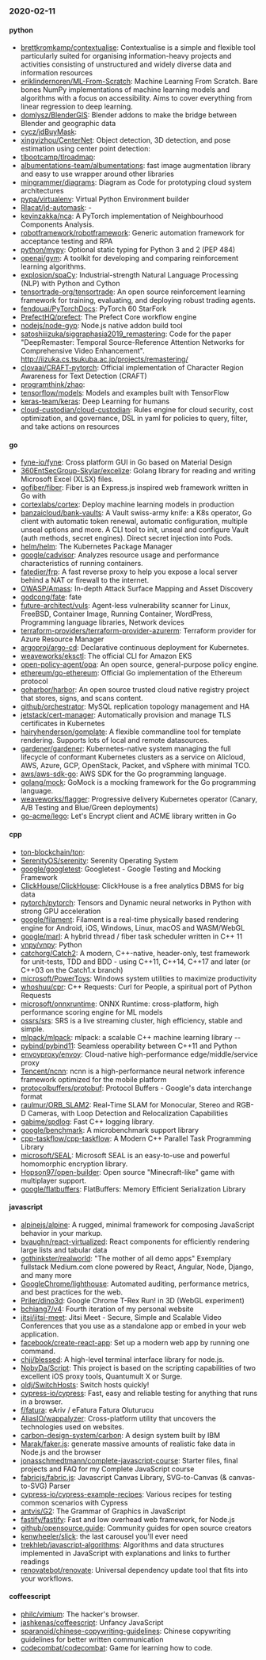 ### 2020-02-11

#### python
* [brettkromkamp/contextualise](https://github.com/brettkromkamp/contextualise): Contextualise is a simple and flexible tool particularly suited for organising information-heavy projects and activities consisting of unstructured and widely diverse data and information resources
* [eriklindernoren/ML-From-Scratch](https://github.com/eriklindernoren/ML-From-Scratch): Machine Learning From Scratch. Bare bones NumPy implementations of machine learning models and algorithms with a focus on accessibility. Aims to cover everything from linear regression to deep learning.
* [domlysz/BlenderGIS](https://github.com/domlysz/BlenderGIS): Blender addons to make the bridge between Blender and geographic data
* [cycz/jdBuyMask](https://github.com/cycz/jdBuyMask): 
* [xingyizhou/CenterNet](https://github.com/xingyizhou/CenterNet): Object detection, 3D detection, and pose estimation using center point detection:
* [tlbootcamp/tlroadmap](https://github.com/tlbootcamp/tlroadmap):      
* [albumentations-team/albumentations](https://github.com/albumentations-team/albumentations): fast image augmentation library and easy to use wrapper around other libraries
* [mingrammer/diagrams](https://github.com/mingrammer/diagrams):  Diagram as Code for prototyping cloud system architectures
* [pypa/virtualenv](https://github.com/pypa/virtualenv): Virtual Python Environment builder
* [Rlacat/jd-automask](https://github.com/Rlacat/jd-automask): -
* [kevinzakka/nca](https://github.com/kevinzakka/nca): A PyTorch implementation of Neighbourhood Components Analysis.
* [robotframework/robotframework](https://github.com/robotframework/robotframework): Generic automation framework for acceptance testing and RPA
* [python/mypy](https://github.com/python/mypy): Optional static typing for Python 3 and 2 (PEP 484)
* [openai/gym](https://github.com/openai/gym): A toolkit for developing and comparing reinforcement learning algorithms.
* [explosion/spaCy](https://github.com/explosion/spaCy):  Industrial-strength Natural Language Processing (NLP) with Python and Cython
* [tensortrade-org/tensortrade](https://github.com/tensortrade-org/tensortrade): An open source reinforcement learning framework for training, evaluating, and deploying robust trading agents.
* [fendouai/PyTorchDocs](https://github.com/fendouai/PyTorchDocs): PyTorch  60  StarFork
* [PrefectHQ/prefect](https://github.com/PrefectHQ/prefect): The Prefect Core workflow engine
* [nodejs/node-gyp](https://github.com/nodejs/node-gyp): Node.js native addon build tool
* [satoshiiizuka/siggraphasia2019_remastering](https://github.com/satoshiiizuka/siggraphasia2019_remastering): Code for the paper "DeepRemaster: Temporal Source-Reference Attention Networks for Comprehensive Video Enhancement". http://iizuka.cs.tsukuba.ac.jp/projects/remastering/
* [clovaai/CRAFT-pytorch](https://github.com/clovaai/CRAFT-pytorch): Official implementation of Character Region Awareness for Text Detection (CRAFT)
* [programthink/zhao](https://github.com/programthink/zhao): 
* [tensorflow/models](https://github.com/tensorflow/models): Models and examples built with TensorFlow
* [keras-team/keras](https://github.com/keras-team/keras): Deep Learning for humans
* [cloud-custodian/cloud-custodian](https://github.com/cloud-custodian/cloud-custodian): Rules engine for cloud security, cost optimization, and governance, DSL in yaml for policies to query, filter, and take actions on resources

#### go
* [fyne-io/fyne](https://github.com/fyne-io/fyne): Cross platform GUI in Go based on Material Design
* [360EntSecGroup-Skylar/excelize](https://github.com/360EntSecGroup-Skylar/excelize): Golang library for reading and writing Microsoft Excel (XLSX) files.
* [gofiber/fiber](https://github.com/gofiber/fiber):  Fiber is an Express.js inspired web framework written in Go with 
* [cortexlabs/cortex](https://github.com/cortexlabs/cortex): Deploy machine learning models in production
* [banzaicloud/bank-vaults](https://github.com/banzaicloud/bank-vaults): A Vault swiss-army knife: a K8s operator, Go client with automatic token renewal, automatic configuration, multiple unseal options and more. A CLI tool to init, unseal and configure Vault (auth methods, secret engines). Direct secret injection into Pods.
* [helm/helm](https://github.com/helm/helm): The Kubernetes Package Manager
* [google/cadvisor](https://github.com/google/cadvisor): Analyzes resource usage and performance characteristics of running containers.
* [fatedier/frp](https://github.com/fatedier/frp): A fast reverse proxy to help you expose a local server behind a NAT or firewall to the internet.
* [OWASP/Amass](https://github.com/OWASP/Amass): In-depth Attack Surface Mapping and Asset Discovery
* [godcong/fate](https://github.com/godcong/fate): fate    
* [future-architect/vuls](https://github.com/future-architect/vuls): Agent-less vulnerability scanner for Linux, FreeBSD, Container Image, Running Container, WordPress, Programming language libraries, Network devices
* [terraform-providers/terraform-provider-azurerm](https://github.com/terraform-providers/terraform-provider-azurerm): Terraform provider for Azure Resource Manager
* [argoproj/argo-cd](https://github.com/argoproj/argo-cd): Declarative continuous deployment for Kubernetes.
* [weaveworks/eksctl](https://github.com/weaveworks/eksctl): The official CLI for Amazon EKS
* [open-policy-agent/opa](https://github.com/open-policy-agent/opa): An open source, general-purpose policy engine.
* [ethereum/go-ethereum](https://github.com/ethereum/go-ethereum): Official Go implementation of the Ethereum protocol
* [goharbor/harbor](https://github.com/goharbor/harbor): An open source trusted cloud native registry project that stores, signs, and scans content.
* [github/orchestrator](https://github.com/github/orchestrator): MySQL replication topology management and HA
* [jetstack/cert-manager](https://github.com/jetstack/cert-manager): Automatically provision and manage TLS certificates in Kubernetes
* [hairyhenderson/gomplate](https://github.com/hairyhenderson/gomplate): A flexible commandline tool for template rendering. Supports lots of local and remote datasources.
* [gardener/gardener](https://github.com/gardener/gardener): Kubernetes-native system managing the full lifecycle of conformant Kubernetes clusters as a service on Alicloud, AWS, Azure, GCP, OpenStack, Packet, and vSphere with minimal TCO.
* [aws/aws-sdk-go](https://github.com/aws/aws-sdk-go): AWS SDK for the Go programming language.
* [golang/mock](https://github.com/golang/mock): GoMock is a mocking framework for the Go programming language.
* [weaveworks/flagger](https://github.com/weaveworks/flagger): Progressive delivery Kubernetes operator (Canary, A/B Testing and Blue/Green deployments)
* [go-acme/lego](https://github.com/go-acme/lego): Let's Encrypt client and ACME library written in Go

#### cpp
* [ton-blockchain/ton](https://github.com/ton-blockchain/ton): 
* [SerenityOS/serenity](https://github.com/SerenityOS/serenity): Serenity Operating System
* [google/googletest](https://github.com/google/googletest): Googletest - Google Testing and Mocking Framework
* [ClickHouse/ClickHouse](https://github.com/ClickHouse/ClickHouse): ClickHouse is a free analytics DBMS for big data
* [pytorch/pytorch](https://github.com/pytorch/pytorch): Tensors and Dynamic neural networks in Python with strong GPU acceleration
* [google/filament](https://github.com/google/filament): Filament is a real-time physically based rendering engine for Android, iOS, Windows, Linux, macOS and WASM/WebGL
* [google/marl](https://github.com/google/marl): A hybrid thread / fiber task scheduler written in C++ 11
* [vnpy/vnpy](https://github.com/vnpy/vnpy): Python
* [catchorg/Catch2](https://github.com/catchorg/Catch2): A modern, C++-native, header-only, test framework for unit-tests, TDD and BDD - using C++11, C++14, C++17 and later (or C++03 on the Catch1.x branch)
* [microsoft/PowerToys](https://github.com/microsoft/PowerToys): Windows system utilities to maximize productivity
* [whoshuu/cpr](https://github.com/whoshuu/cpr): C++ Requests: Curl for People, a spiritual port of Python Requests
* [microsoft/onnxruntime](https://github.com/microsoft/onnxruntime): ONNX Runtime: cross-platform, high performance scoring engine for ML models
* [ossrs/srs](https://github.com/ossrs/srs): SRS is a live streaming cluster, high efficiency, stable and simple.
* [mlpack/mlpack](https://github.com/mlpack/mlpack): mlpack: a scalable C++ machine learning library --
* [pybind/pybind11](https://github.com/pybind/pybind11): Seamless operability between C++11 and Python
* [envoyproxy/envoy](https://github.com/envoyproxy/envoy): Cloud-native high-performance edge/middle/service proxy
* [Tencent/ncnn](https://github.com/Tencent/ncnn): ncnn is a high-performance neural network inference framework optimized for the mobile platform
* [protocolbuffers/protobuf](https://github.com/protocolbuffers/protobuf): Protocol Buffers - Google's data interchange format
* [raulmur/ORB_SLAM2](https://github.com/raulmur/ORB_SLAM2): Real-Time SLAM for Monocular, Stereo and RGB-D Cameras, with Loop Detection and Relocalization Capabilities
* [gabime/spdlog](https://github.com/gabime/spdlog): Fast C++ logging library.
* [google/benchmark](https://github.com/google/benchmark): A microbenchmark support library
* [cpp-taskflow/cpp-taskflow](https://github.com/cpp-taskflow/cpp-taskflow): A Modern C++ Parallel Task Programming Library
* [microsoft/SEAL](https://github.com/microsoft/SEAL): Microsoft SEAL is an easy-to-use and powerful homomorphic encryption library.
* [Hopson97/open-builder](https://github.com/Hopson97/open-builder): Open source "Minecraft-like" game with multiplayer support.
* [google/flatbuffers](https://github.com/google/flatbuffers): FlatBuffers: Memory Efficient Serialization Library

#### javascript
* [alpinejs/alpine](https://github.com/alpinejs/alpine): A rugged, minimal framework for composing JavaScript behavior in your markup.
* [bvaughn/react-virtualized](https://github.com/bvaughn/react-virtualized): React components for efficiently rendering large lists and tabular data
* [gothinkster/realworld](https://github.com/gothinkster/realworld): "The mother of all demo apps"  Exemplary fullstack Medium.com clone powered by React, Angular, Node, Django, and many more 
* [GoogleChrome/lighthouse](https://github.com/GoogleChrome/lighthouse): Automated auditing, performance metrics, and best practices for the web.
* [Priler/dino3d](https://github.com/Priler/dino3d): Google Chrome T-Rex Run! in 3D (WebGL experiment)
* [bchiang7/v4](https://github.com/bchiang7/v4): Fourth iteration of my personal website
* [jitsi/jitsi-meet](https://github.com/jitsi/jitsi-meet): Jitsi Meet - Secure, Simple and Scalable Video Conferences that you use as a standalone app or embed in your web application.
* [facebook/create-react-app](https://github.com/facebook/create-react-app): Set up a modern web app by running one command.
* [chjj/blessed](https://github.com/chjj/blessed): A high-level terminal interface library for node.js.
* [NobyDa/Script](https://github.com/NobyDa/Script): This project is based on the scripting capabilities of two excellent iOS proxy tools, Quantumult X or Surge.
* [oldj/SwitchHosts](https://github.com/oldj/SwitchHosts): Switch hosts quickly!
* [cypress-io/cypress](https://github.com/cypress-io/cypress): Fast, easy and reliable testing for anything that runs in a browser.
* [f/fatura](https://github.com/f/fatura): eAriv / eFatura Fatura Oluturucu
* [AliasIO/wappalyzer](https://github.com/AliasIO/wappalyzer): Cross-platform utility that uncovers the technologies used on websites.
* [carbon-design-system/carbon](https://github.com/carbon-design-system/carbon): A design system built by IBM
* [Marak/faker.js](https://github.com/Marak/faker.js): generate massive amounts of realistic fake data in Node.js and the browser
* [jonasschmedtmann/complete-javascript-course](https://github.com/jonasschmedtmann/complete-javascript-course): Starter files, final projects and FAQ for my Complete JavaScript course
* [fabricjs/fabric.js](https://github.com/fabricjs/fabric.js): Javascript Canvas Library, SVG-to-Canvas (& canvas-to-SVG) Parser
* [cypress-io/cypress-example-recipes](https://github.com/cypress-io/cypress-example-recipes): Various recipes for testing common scenarios with Cypress
* [antvis/G2](https://github.com/antvis/G2):  The Grammar of Graphics in JavaScript
* [fastify/fastify](https://github.com/fastify/fastify): Fast and low overhead web framework, for Node.js
* [github/opensource.guide](https://github.com/github/opensource.guide):  Community guides for open source creators
* [kenwheeler/slick](https://github.com/kenwheeler/slick): the last carousel you'll ever need
* [trekhleb/javascript-algorithms](https://github.com/trekhleb/javascript-algorithms):  Algorithms and data structures implemented in JavaScript with explanations and links to further readings
* [renovatebot/renovate](https://github.com/renovatebot/renovate): Universal dependency update tool that fits into your workflows.

#### coffeescript
* [philc/vimium](https://github.com/philc/vimium): The hacker's browser.
* [jashkenas/coffeescript](https://github.com/jashkenas/coffeescript): Unfancy JavaScript
* [sparanoid/chinese-copywriting-guidelines](https://github.com/sparanoid/chinese-copywriting-guidelines): Chinese copywriting guidelines for better written communication
* [codecombat/codecombat](https://github.com/codecombat/codecombat): Game for learning how to code.
